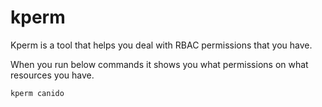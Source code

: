 # kperm

Kperm is a tool that helps you deal with RBAC permissions that you have.


When you run below commands it shows you what permissions on what resources you have.

```bash
kperm canido
```
